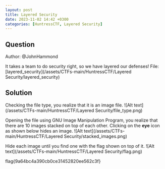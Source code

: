 ```yaml
---
layout: post
title: Layered Security
date: 2023-11-02 14:42 +0300
categories: [HuntressCTF, Layered Security]
---
```

## Question
Author: @JohnHammond

It takes a team to do security right, so we have layered our defenses!
File:[layered_security](/assets/CTFs-main/HuntressCTF/Layered Security/layered_security)

## Solution
Checking the file type, you realize that it is an image file.
![Alt text](/assets/CTFs-main/HuntressCTF/Layered Security/file_type.png)

Opening the file using GNU Image Manipulation Program, you realize that there are 10 images stacked on top of each other. Clicking on the **eye** icon as shown below hides an image.
![Alt text](/assets/CTFs-main/HuntressCTF/Layered Security/stacked_images.png)

Hide each image until you find one with the flag shown on top of it.
![Alt text](/assets/CTFs-main/HuntressCTF/Layered Security/flag.png)

flag{9a64bc4a390cb0ce31452820ee562c3f}